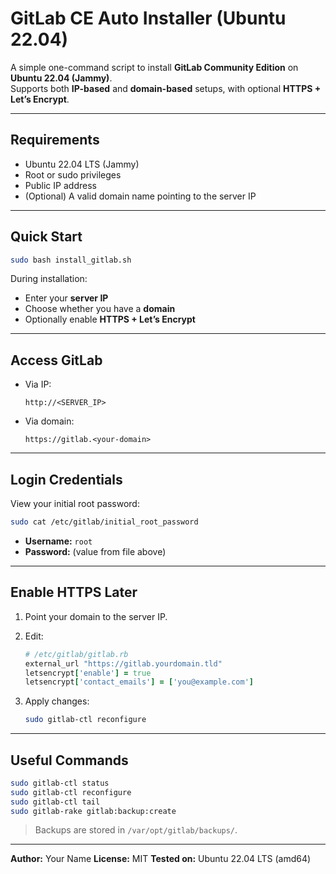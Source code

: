 # GitLab CE Auto Installer (Ubuntu 22.04)

A simple one-command script to install **GitLab Community Edition** on **Ubuntu 22.04 (Jammy)**.  
Supports both **IP-based** and **domain-based** setups, with optional **HTTPS + Let’s Encrypt**.

---

##  Requirements
- Ubuntu 22.04 LTS (Jammy)
- Root or sudo privileges
- Public IP address
- (Optional) A valid domain name pointing to the server IP

---

##  Quick Start
```bash
sudo bash install_gitlab.sh
````

During installation:

* Enter your **server IP**
* Choose whether you have a **domain**
* Optionally enable **HTTPS + Let’s Encrypt**

---

##  Access GitLab

* Via IP:

  ```
  http://<SERVER_IP>
  ```
* Via domain:

  ```
  https://gitlab.<your-domain>
  ```

---

##  Login Credentials

View your initial root password:

```bash
sudo cat /etc/gitlab/initial_root_password
```

* **Username:** `root`
* **Password:** (value from file above)

---

##  Enable HTTPS Later

1. Point your domain to the server IP.
2. Edit:

   ```ruby
   # /etc/gitlab/gitlab.rb
   external_url "https://gitlab.yourdomain.tld"
   letsencrypt['enable'] = true
   letsencrypt['contact_emails'] = ['you@example.com']
   ```
3. Apply changes:

   ```bash
   sudo gitlab-ctl reconfigure
   ```

---

##  Useful Commands

```bash
sudo gitlab-ctl status
sudo gitlab-ctl reconfigure
sudo gitlab-ctl tail
sudo gitlab-rake gitlab:backup:create
```

> Backups are stored in `/var/opt/gitlab/backups/`.

---

**Author:** Your Name
**License:** MIT
**Tested on:** Ubuntu 22.04 LTS (amd64)

```
```

